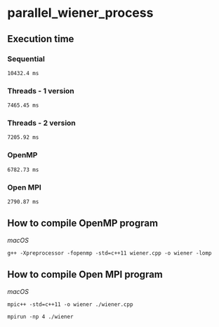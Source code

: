 # parallel_wiener_process

## Execution time

### Sequential
`10432.4 ms`

### Threads - 1 version
`7465.45 ms`
### Threads - 2 version
`7205.92 ms`
### OpenMP
`6782.73 ms`
### Open MPI
`2790.87 ms`


## How to compile OpenMP program
*macOS*
```
g++ -Xpreprocessor -fopenmp -std=c++11 wiener.cpp -o wiener -lomp
```

## How to compile Open MPI program
*macOS*
```
mpic++ -std=c++11 -o wiener ./wiener.cpp

mpirun -np 4 ./wiener